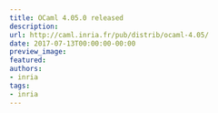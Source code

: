 ```yaml
---
title: OCaml 4.05.0 released
description:
url: http://caml.inria.fr/pub/distrib/ocaml-4.05/
date: 2017-07-13T00:00:00-00:00
preview_image:
featured:
authors:
- inria
tags:
- inria
---
```



